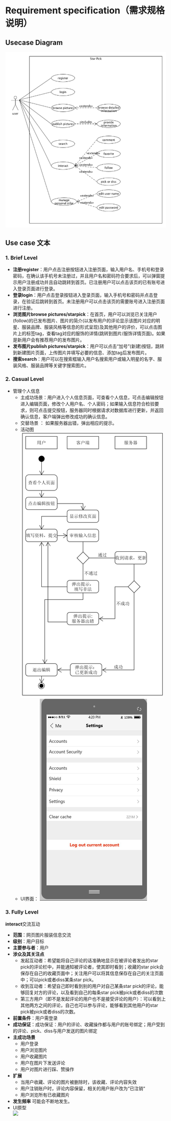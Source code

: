 # Requirement specification（需求规格说明）
## Usecase Diagram
![](image/UseCase.png)
## Use case 文本
### 1. Brief Level
* **注册register**：用户点击注册按钮进入注册页面，输入用户名、手机号和登录密码，在确认该手机号未注册过，并且用户名和密码符合要求后，可以弹窗提示用户注册成功并且自动跳转到首页。已注册用户可以点击该页的已有账号进入登录页面进行登录。
* **登录login**：用户点击登录按钮进入登录页面，输入手机号和密码并点击登录，在验证后跳转到首页。未注册用户可以点击该页的需要账号进入注册页面进行注册。
* **浏览图片browse pictures/starpick**：在首页，用户可以浏览已关注用户(follow)的已发布图片、图片的简介(以发布用户的评论显示该图片对应的明星、服装品牌、服装风格等信息的形式呈现)及其他用户的评价，可以点击图片上的标签tag，查看tag对应的服饰的详情(跳转到图片/服饰详情页面)。如果是新用户会有推荐用户的发布图片。
* **发布图片publish pictures/starpick**：用户可以点击“加号”(新建)按钮，跳转到新建图片页面，上传图片并填写必要的信息、添加tag后发布图片。
* **搜索search**：用户可以在搜索框输入用户名搜索用户或输入明星的名字、服装风格、服装品牌等关键字搜索图片。

### 2. Casual Level
* 管理个人信息
	* 主成功场景：用户进入个人信息页面，可查看个人信息，可点击编辑按钮进入编辑页面，修改个人用户名、个人密码；如果输入信息符合检验要求，则可点击提交按钮，服务器同时根据请求对数据库进行更新，并返回确认信息，客户端弹出修改成功的确认信息。
	* 交替场景 ： 如果服务器出错，弹出相应的提示。
	* 活动图
![](image/casual.png)
	* UI界面： 
	![](image/uisetting.png)

### 3. Fully Level
**interact**交流互动

*	**范围**：网页图片服装信息交流
*  **级别**：用户目标
*  **主要参与者**：用户
*  **涉众及其关注点**
	* 发起互动者：希望能将自己评论的话准确地显示在被评论者发出的star pick的评论栏中，并能通知被评论者，使其即时看到；收藏的star pick会保存在自己的收藏页面中；关注用户可以将其信息保存在自己的关注页面中；可以pick或者diss某条star pick。
	* 收到互动者：希望自己即时看到别的用户对自己某条star pick的评论，能够回复对方的评论，以及看到自己的每条star pick被pick或者diss的次数
	* 第三方用户（即不是发起评论的用户也不是接受评论的用户）：可以看到上其他两方之间的评论，自己也可以参与评论，能够看到其他用户的star pick被pick或者diss的次数。
*  **前置条件**：用户需登录
*  **成功保证**：成功保证：用户的评论、收藏操作都与用户的账号绑定；用户受到的评论、pick、diss与用户发送的图片绑定
*  **主成功场景**
	* 用户登录
	* 用户浏览图片
	* 用户收藏图片
	* 用户在图片下发送评论
	* 用户对图片进行踩、赞操作
*  **扩展**
	* 当用户收藏、评论的图片被删除时，该收藏、评论内容失效
	* 用户注销账户时，评论内容保留，相关的用户账户改为“已注销“
	* 用户浏览所有已收藏图片
*  **发生频率** 可能会不断地发生。	
*  UI原型    
	![](https://wx1.sinaimg.cn/mw1024/a111daecly1fqdnldy397j209h0hj0t1.jpg)
